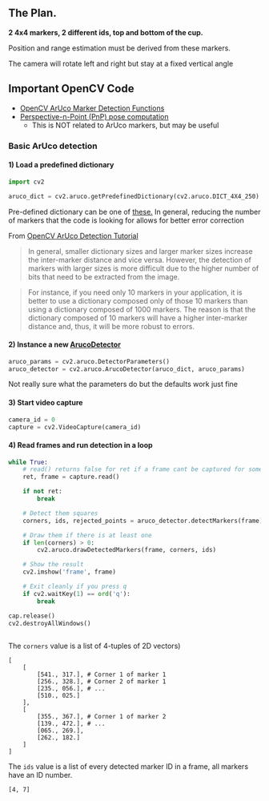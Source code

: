 ## The Plan.
**2 4x4 markers, 2 different ids, top and bottom of the cup.**

Position and range estimation must be derived from these markers.

The camera will rotate left and right but stay at a fixed vertical angle

## Important OpenCV Code

- [OpenCV ArUco Marker Detection Functions](https://docs.opencv.org/3.4/d9/d6a/group__aruco.html)
- [Perspective-n-Point (PnP) pose computation](https://docs.opencv.org/4.x/d5/d1f/calib3d_solvePnP.html)
	- This is NOT related to ArUco markers, but may be useful

### Basic ArUco detection

#### 1) Load a predefined dictionary

```python
import cv2

aruco_dict = cv2.aruco.getPredefinedDictionary(cv2.aruco.DICT_4X4_250)
```

Pre-defined dictionary can be one of [these.](https://docs.opencv.org/3.4/d9/d6a/group__aruco.html#gac84398a9ed9dd01306592dd616c2c975) In general, reducing the number of markers that the code is looking for allows for better error correction

From [OpenCV ArUco Detection Tutorial](https://docs.opencv.org/4.x/d5/dae/tutorial_aruco_detection.html)

> In general, smaller dictionary sizes and larger marker sizes increase the inter-marker distance and vice versa. However, the detection of markers with larger sizes is more difficult due to the higher number of bits that need to be extracted from the image.

> For instance, if you need only 10 markers in your application, it is better to use a dictionary composed only of those 10 markers than using a dictionary composed of 1000 markers. The reason is that the dictionary composed of 10 markers will have a higher inter-marker distance and, thus, it will be more robust to errors.

#### 2) Instance a new [ArucoDetector](https://docs.opencv.org/4.x/d2/d1a/classcv_1_1aruco_1_1ArucoDetector.html)

```python
aruco_params = cv2.aruco.DetectorParameters()
aruco_detector = cv2.aruco.ArucoDetector(aruco_dict, aruco_params)
```

Not really sure what the parameters do but the defaults work just fine

#### 3) Start video capture

```python
camera_id = 0
capture = cv2.VideoCapture(camera_id)
```

#### 4) Read frames and run detection in a loop

```python
while True:
	# read() returns false for ret if a frame cant be captured for some reason
	ret, frame = capture.read()

	if not ret:
		break

	# Detect them squares
	corners, ids, rejected_points = aruco_detector.detectMarkers(frame)

	# Draw them if there is at least one
	if len(corners) > 0:
		cv2.aruco.drawDetectedMarkers(frame, corners, ids)

	# Show the result
    cv2.imshow('frame', frame)

	# Exit cleanly if you press q
    if cv2.waitKey(1) == ord('q'):
        break

cap.release()
cv2.destroyAllWindows()
	
```

The `corners` value is a list of 4-tuples of 2D vectors)
```
[
	[
		[541., 317.], # Corner 1 of marker 1
		[256., 328.], # Corner 2 of marker 1
		[235., 056.], # ...
		[510., 025.]
	],
	[
		[355., 367.], # Corner 1 of marker 2
        [139., 472.], # ...
        [065., 269.],
        [262., 182.]
	]
]
```


The `ids` value is a list of every detected marker ID in a frame, all markers have an ID number.
```plain
[4, 7]
```
